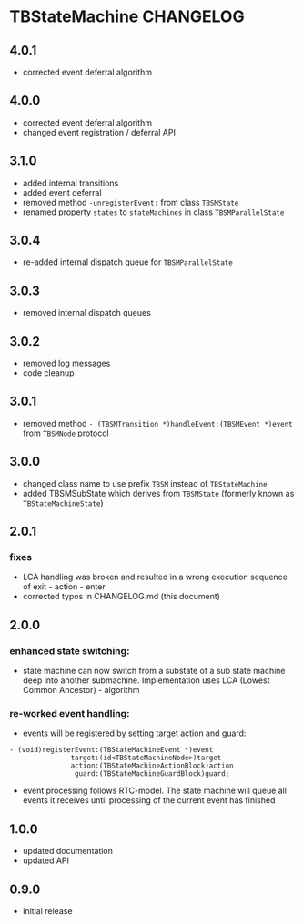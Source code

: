 # TBStateMachine CHANGELOG

## 4.0.1

- corrected event deferral algorithm

## 4.0.0

- corrected event deferral algorithm
- changed event registration / deferral API

## 3.1.0

- added internal transitions
- added event deferral
- removed method `-unregisterEvent:` from class `TBSMState`
- renamed property `states` to `stateMachines` in class `TBSMParallelState`

## 3.0.4

- re-added internal dispatch queue for `TBSMParallelState`

## 3.0.3

- removed internal dispatch queues

## 3.0.2

- removed log messages
- code cleanup

## 3.0.1

- removed method `- (TBSMTransition *)handleEvent:(TBSMEvent *)event` from `TBSMNode` protocol

## 3.0.0

- changed class name to use prefix `TBSM` instead of `TBStateMachine`
- added TBSMSubState which derives from `TBSMState` (formerly known as `TBStateMachineState`)

## 2.0.1

### fixes

- LCA handling was broken and resulted in a wrong execution sequence of exit - action - enter
- corrected typos in CHANGELOG.md (this document)

## 2.0.0

### enhanced state switching:

- state machine can now switch from a substate of a sub state machine deep into another submachine. Implementation uses LCA (Lowest Common Ancestor) - algorithm

### re-worked event handling:

- events will be registered by setting target action and guard:

```
- (void)registerEvent:(TBStateMachineEvent *)event
               target:(id<TBStateMachineNode>)target
               action:(TBStateMachineActionBlock)action
                guard:(TBStateMachineGuardBlock)guard;
```

- event processing follows RTC-model. The state machine will queue all events it receives until processing of the current event has finished

## 1.0.0

- updated documentation
- updated API

## 0.9.0

- initial release
